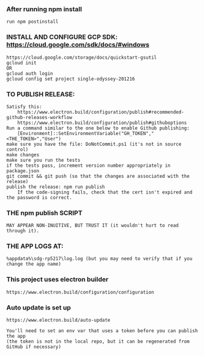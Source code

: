 ### After running npm install
    run npm postinstall


### INSTALL AND CONFIGURE GCP SDK: https://cloud.google.com/sdk/docs/#windows
    https://cloud.google.com/storage/docs/quickstart-gsutil 
    gcloud init 
    OR 
    gcloud auth login 
    gcloud config set project single-odyssey-201216


### TO PUBLISH RELEASE:
    Satisfy this:
        https://www.electron.build/configuration/publish#recommended-github-releases-workflow
        https://www.electron.build/configuration/publish#githuboptions
    Run a command similar to the one below to enable Github publishing:
        [Environment]::SetEnvironmentVariable("GH_TOKEN","<THE_TOKEN>","User")
    make sure you have the file: DoNotCommit.ps1 (it's not in source control)
    make changes
    make sure you run the tests
    if the tests pass, increment version number appropriately in package.json
    git commit && git push (so that the changes are associated with the release)
    publish the release: npm run publish
        If the code-signing fails, check that the cert isn't expired and the password is correct. 


### THE npm publish SCRIPT 
    MAY APPEAR NON-INUITIVE, BUT TRUST IT (it wouldn't hurt to read through it).


### THE APP LOGS AT: 
    %appdata%\sdg-rp5217\log.log (but you may need to verify that if you change the app name)


### This project uses electron builder 
    https://www.electron.build/configuration/configuration 


### Auto update is set up 
    https://www.electron.build/auto-update 

    You'll need to set an env var that uses a token before you can publish the app
    (the token is not in the local repo, but it can be regenerated from GitHub if necessary)
